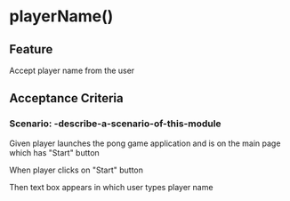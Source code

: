 # playerName()

## Feature

Accept player name from the user

## Acceptance Criteria

### Scenario: -describe-a-scenario-of-this-module

  Given player launches the pong game application and is on the
main page which has "Start" button

  When player clicks on "Start" button

  Then text box appears in which user types player name

